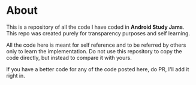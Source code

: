 # About
This is a repository of all the code I have coded in **Android Study Jams**. This repo was created purely for transparency purposes and self learning.

All the code here is meant for self reference and to be referred by others only to learn the implementation. Do not use this repository to copy the code directly, but instead to compare it with yours.

If you have a better code for any of the code posted here, do PR, I'll add it right in.
